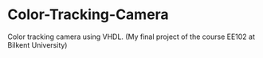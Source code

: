 # Color-Tracking-Camera
Color tracking camera using VHDL. (My final project of the course EE102 at Bilkent University)
